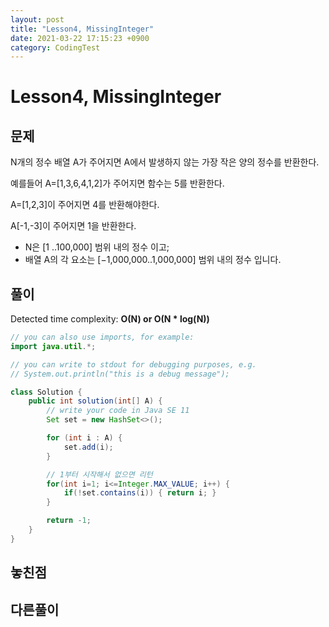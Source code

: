 ```yaml
---
layout: post
title: "Lesson4, MissingInteger"
date: 2021-03-22 17:15:23 +0900
category: CodingTest
---
```


# Lesson4, MissingInteger

## 문제

N개의 정수 배열 A가 주어지면 A에서 발생하지 않는 가장 작은 양의 정수를 반환한다. 

예를들어 A=[1,3,6,4,1,2]가 주어지면 함수는 5를 반환한다.

A=[1,2,3]이 주어지면 4를 반환해야한다.

A[-1,-3]이 주어지면 1을 반환한다.

- N은 [1 ..100,000] 범위 내의 정수 이고;
- 배열 A의 각 요소는 [−1,000,000..1,000,000] 범위 내의 정수 입니다.

## 풀이

Detected time complexity: **O(N) or O(N * log(N))**

```java
// you can also use imports, for example:
import java.util.*;

// you can write to stdout for debugging purposes, e.g.
// System.out.println("this is a debug message");

class Solution {
    public int solution(int[] A) {
        // write your code in Java SE 11
        Set set = new HashSet<>();

        for (int i : A) {
            set.add(i);
        }

        // 1부터 시작해서 없으면 리턴
        for(int i=1; i<=Integer.MAX_VALUE; i++) {
            if(!set.contains(i)) { return i; }
        }

        return -1;
    }
}
```

## 놓친점

## 다른풀이